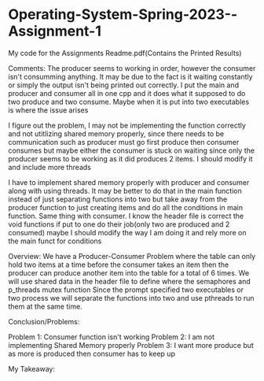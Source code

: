 # Operating-System-Spring-2023--Assignment-1
My code for the Assignments
Readme.pdf(Contains the Printed Results)

Comments:
The producer seems to working in order, however the consumer isn't consumming anything. It may be due to the fact is it waiting constantly or simply the output isn't being printed out correctly. 
I put the main and producer and consumer all in one cpp and it does what it supposed to do two produce and two consume. Maybe when it is put into two executables is where the issue arises

I figure out the problem, I may not be implementing the function correctly and not utitlizing shared memory properly, since there needs to be communication such as producer must go first produce then consumer consumes but maybe either the consumer is stuck on waiting since only the producer seems to be working as it did produces 2 items. I should modify it and include more threads

I have to implement shared memory properly with producer and consumer along with using threads. It may be better to do that in the main function instead of just separating functions into two but take away from the producer function to just creating items and do all the conditions in main function. Same thing with consumer. I know the header file is correct the void functions if put to one do their job(only two are produced and 2 consumed) maybe I should modify the way I am doing it and rely more on the main funct for conditions

Overview:
We have a Producer-Consumer Problem where the table can only hold two items at a time before the consumer takes an item then the producer can produce another item into the table for a total of 6 times. We will use shared data in the header file to define where the semaphores and p_threads mutex function
Since the prompt specified two executables or two process we will separate the functions into two and use pthreads to run them at the same time. 




Conclusion/Problems:

Problem 1: Consumer function isn't working
Problem 2: I am not implementing Shared Memory properly
Problem 3: I want more produce but as more is produced then consumer has to keep up


My Takeaway: 
